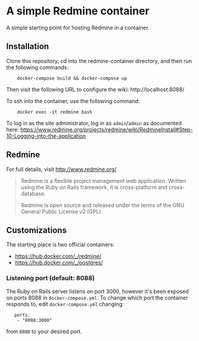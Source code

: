 # A simple Redmine container

A simple starting point for hosting Redmine in a container.

## Installation

Clone this repository, cd into the redmine-container directory, and then run
the following commands:
```
	docker-compose build && docker-compose up
```

Then visit the following URL to configure the wiki:
	http://localhost:8088/

To ssh into the container, use the following command:
```
	docker exec -it redmine bash
```

To log in as the site administrator, log in as `admin`/`admin` as documented
here:
https://www.redmine.org/projects/redmine/wiki/RedmineInstall#Step-10-Logging-into-the-application

## Redmine

For full details, visit http://www.redmine.org/

> Redmine is a flexible project management web application. Written using the Ruby on Rails framework, it is cross-platform and cross-database.
>
> Redmine is open source and released under the terms of the GNU General Public License v2 (GPL).

## Customizations

The starting place is two official containers:
 - https://hub.docker.com/_/redmine/
 - https://hub.docker.com/_/postgres/

### Listening port (default: 8088)

The Ruby on Rails server listens on port 3000, however it's been exposed on ports
8088 in `docker-compose.yml`. To change which port the container responds to,
edit `docker-compose.yml` changing:
```
   ports:
    - "8088:3000"
```
from `8088` to your desired port.
